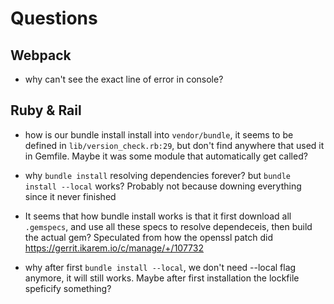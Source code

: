 # Questions

## Webpack
- why can't see the exact line of error in console?

## Ruby & Rail
- how is our bundle install install into `vendor/bundle`, it seems to be defined in `lib/version_check.rb:29`, but don't find anywhere that used it in Gemfile. Maybe it was some module that automatically get called?

- why `bundle install` resolving dependencies forever? but `bundle install --local` works? Probably not because downing everything since it never finished

- It seems that how bundle install works is that it first download all `.gemspecs`, and use all these specs to resolve dependeceis, then build the actual gem? Speculated from how the openssl patch did https://gerrit.ikarem.io/c/manage/+/107732

- why after first `bundle install --local`, we don't need --local flag anymore, it will still works. Maybe after first installation the lockfile speficify something?